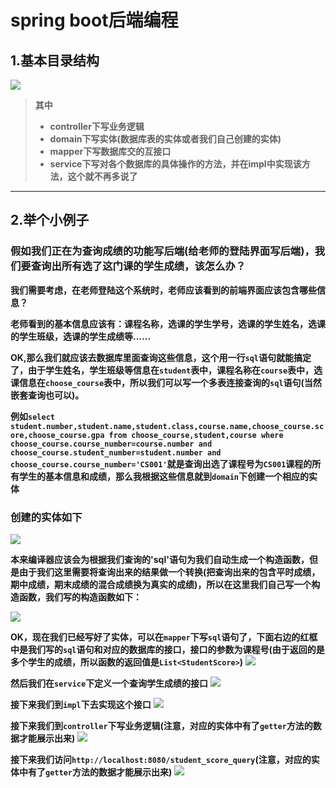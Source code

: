 # spring boot后端编程

##  1.基本目录结构
![](https://github.com/cordercorder/Transfer-Station-in-Cloud-Server-Files/blob/master/base.JPG)

> **其中**
> + **controller下写业务逻辑**
> + **domain下写实体(数据库表的实体或者我们自己创建的实体)**
> + **mapper下写数据库交的互接口**
> + **service下写对各个数据库的具体操作的方法，并在impl中实现该方法，这个就不再多说了**
***
## 2.举个小例子
### 假如我们正在为查询成绩的功能写后端(给老师的登陆界面写后端)，我们要查询出所有选了这门课的学生成绩，该怎么办？
**我们需要考虑，在老师登陆这个系统时，老师应该看到的前端界面应该包含哪些信息？**

**老师看到的基本信息应该有：课程名称，选课的学生学号，选课的学生姓名，选课的学生班级，选课的学生成绩等......**

**OK,那么我们就应该去数据库里面查询这些信息，这个用一行`sql`语句就能搞定了，由于学生姓名，学生班级等信息在`student`表中，课程名称在`course`表中，选课信息在`choose_course`表中，所以我们可以写一个多表连接查询的`sql`语句(当然嵌套查询也可以)。**

**例如`select student.number,student.name,student.class,course.name,choose_course.score,choose_course.gpa from choose_course,student,course where choose_course.course_number=course.number and choose_course.student_number=student.number and choose_course.course_number='CS001'`就是查询出选了课程号为`CS001`课程的所有学生的基本信息和成绩，那么我根据这些信息就到`domain`下创建一个相应的实体**
### 创建的实体如下
![](https://github.com/cordercorder/Transfer-Station-in-Cloud-Server-Files/blob/master/base2.JPG)

**本来编译器应该会为根据我们查询的'sql'语句为我们自动生成一个构造函数，但是由于我们这里需要将查询出来的结果做一个转换(把查询出来的包含平时成绩，期中成绩，期末成绩的混合成绩换为真实的成绩)，所以在这里我们自己写一个构造函数，我们写的构造函数如下：**

![](https://github.com/cordercorder/Transfer-Station-in-Cloud-Server-Files/blob/master/base3.JPG)

**OK，现在我们已经写好了实体，可以在`mapper`下写`sql`语句了，下面右边的红框中是我们写的`sql`语句和对应的数据库的接口，接口的参数为课程号(由于返回的是多个学生的成绩，所以函数的返回值是`List<StudentScore>`)**
![](https://github.com/cordercorder/Transfer-Station-in-Cloud-Server-Files/blob/master/base4.JPG)

**然后我们在`service`下定义一个查询学生成绩的接口**
![](https://github.com/cordercorder/Transfer-Station-in-Cloud-Server-Files/blob/master/base5.JPG)

**接下来我们到`impl`下去实现这个接口**
![](https://github.com/cordercorder/Transfer-Station-in-Cloud-Server-Files/blob/master/base6.JPG)

**接下来我们到`controller`下写业务逻辑(注意，对应的实体中有了`getter`方法的数据才能展示出来)**
![](https://github.com/cordercorder/Transfer-Station-in-Cloud-Server-Files/blob/master/base8.JPG)

**接下来我们访问`http://localhost:8080/student_score_query`(注意，对应的实体中有了`getter`方法的数据才能展示出来)**
![](https://github.com/cordercorder/Transfer-Station-in-Cloud-Server-Files/blob/master/base7.JPG)
